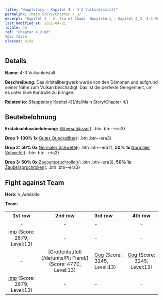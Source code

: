 ```yaml
---
title: "Hauptstory - Kapitel 4 - 4-3 Vulkankristall"
permalink: /Main Story/Chapter 4_3/
excerpt: "Kapitel 4 - 3. Era of Chaos  Hauptstory - Kapitel 4_3. 4-3 Vulkankristall"
last_modified_at: 2021-04-21
locale: de
ref: "Chapter 4_3.md"
toc: false
classes: wide
---
```


## Details

 **Name:** 4-3 Vulkankristall

 **Beschreibung:** Das Kristallbergwerk wurde von den Dämonen und aufgrund seiner Nähe zum Vulkan beschädigt. Das ist die perfekte Gelegenheit, um es unter Eure Kontrolle zu bringen.

 **Related to:** [Hauptstory Kapitel 4](/de/Main Story/Chapter 4/)

## Beutebelohnung

 **Erstabschlussbelohnung:** [Silberschlüssel](/de/Items/con_693/){: .btn .btn--era3}

 **Drop 1:** **100% 1x** [Gutes Quecksilber](/de/Items/mat_14/){: .btn .btn--era3}

 **Drop 2:** **50% 0x** [Normaler Schwefel](/de/Items/mat_9/){: .btn .btn--era2}, **50% 1x** [Normaler Schwefel](/de/Items/mat_9/){: .btn .btn--era2}

 **Drop 3:** **50% 0x** [Zauberspruchrollen](/de/Items/con_694/){: .btn .btn--era3}, **50% 1x** [Zauberspruchrollen](/de/Items/con_694/){: .btn .btn--era3}


## Fight against Team
 **Hero:** h_Adelaide

 **Team:**


  | 1st row | 2nd row | 3rd row | 4th row |
  |:----:|:----:|:----|:----:|
  | - | - | - | - |
  | [Imp](/de/units/Imp/) (Score: 2879, Level:13)  | - | - | - |
  | - | [Grottenteufel](/de/units/Pit Fiend/) (Score: 4770, Level:13)  | [Gog](/de/units/Gog/) (Score: 3245, Level:13)  | [Gog](/de/units/Gog/) (Score: 3245, Level:13)  |
  | [Imp](/de/units/Imp/) (Score: 2879, Level:13)  | - | - | - |


